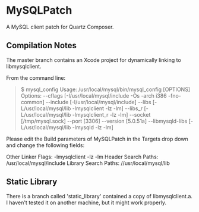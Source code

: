 # MySQLPatch #

A MySQL client patch for Quartz Composer.

## Compilation Notes ##

The master branch contains an Xcode project for dynamically linking to libmysqlclient.

From the command line:

> $ mysql_config
> Usage: /usr/local/mysql/bin/mysql_config [OPTIONS]
> Options:
>         --cflags         [-I/usr/local/mysql/include -Os -arch i386 -fno-common]
>         --include        [-I/usr/local/mysql/include]
>         --libs           [-L/usr/local/mysql/lib -lmysqlclient -lz -lm]
>         --libs_r         [-L/usr/local/mysql/lib -lmysqlclient_r -lz -lm]
>         --socket         [/tmp/mysql.sock]
>         --port           [3306]
>         --version        [5.0.51a]
>         --libmysqld-libs [-L/usr/local/mysql/lib -lmysqld -lz -lm]

Please edit the Build parameters of MySQLPatch in the Targets drop down and change the following fields:

Other Linker Flags: -lmysqlclient -lz -lm
Header Search Paths: /usr/local/mysql/include
Library Search Paths: //usr/local/mysql/lib

## Static Library ##

There is a branch called 'static_library' contained a copy of libmysqlclient.a. I haven't tested it on another machine, but it might work properly.